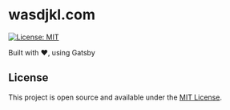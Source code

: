 # wasdjkl.com

[![License: MIT](https://img.shields.io/badge/License-MIT-blue.svg)](https://opensource.org/licenses/MIT) 

Built with ❤, using Gatsby

## License

This project is open source and available under the [MIT License](LICENSE).
